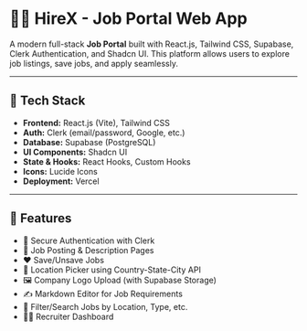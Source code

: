 # 🧑‍💼 HireX - Job Portal Web App

A modern full-stack **Job Portal** built with React.js, Tailwind CSS, Supabase, Clerk Authentication, and Shadcn UI. This platform allows users to explore job listings, save jobs, and apply seamlessly.

---

## 🔧 Tech Stack

- **Frontend:** React.js (Vite), Tailwind CSS
- **Auth:** Clerk (email/password, Google, etc.)
- **Database:** Supabase (PostgreSQL)
- **UI Components:** Shadcn UI
- **State & Hooks:** React Hooks, Custom Hooks
- **Icons:** Lucide Icons
- **Deployment:** Vercel

---

## 🚀 Features

- 🔐 Secure Authentication with Clerk
- 📄 Job Posting & Description Pages
- ❤️ Save/Unsave Jobs
- 📍 Location Picker using Country-State-City API
- 🖼️ Company Logo Upload (with Supabase Storage)
- ✍️ Markdown Editor for Job Requirements
- 🔎 Filter/Search Jobs by Location, Type, etc.
- 🧑‍💼 Recruiter Dashboard 


